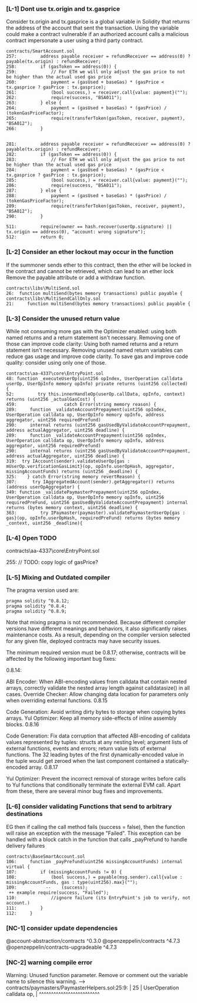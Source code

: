 ### [L-1] Dont use tx.origin and tx.gasprice
Consider tx.origin and tx.gasprice is a global variable in Solidity that returns the address of the account that sent the transaction. Using the variable could make a contract vulnerable if an authorized account calls a malicious contract impersonate a user using a third party contract.

``` solidity
contracts/SmartAccount.sol
257:         address payable receiver = refundReceiver == address(0) ? payable(tx.origin) : refundReceiver;
258:         if (gasToken == address(0)) {
259:             // For ETH we will only adjust the gas price to not be higher than the actual used gas price
260:             payment = (gasUsed + baseGas) * (gasPrice < tx.gasprice ? gasPrice : tx.gasprice);
261:             (bool success,) = receiver.call{value: payment}("");
262:             require(success, "BSA011");
263:         } else {
264:             payment = (gasUsed + baseGas) * (gasPrice) / (tokenGasPriceFactor);
265:             require(transferToken(gasToken, receiver, payment), "BSA012");
266:         }


281:         address payable receiver = refundReceiver == address(0) ? payable(tx.origin) : refundReceiver;
282:         if (gasToken == address(0)) {
283:             // For ETH we will only adjust the gas price to not be higher than the actual used gas price
284:             payment = (gasUsed + baseGas) * (gasPrice < tx.gasprice ? gasPrice : tx.gasprice);
285:             (bool success,) = receiver.call{value: payment}("");
286:             require(success, "BSA011");
287:         } else {
288:             payment = (gasUsed + baseGas) * (gasPrice) / (tokenGasPriceFactor);
289:             require(transferToken(gasToken, receiver, payment), "BSA012");
290:         }

511:         require(owner == hash.recover(userOp.signature) || tx.origin == address(0), "account: wrong signature");
512:         return 0;

```

### [L-2] Consider an ether lockout may occur in the function
If the summoner sends ether to this contract, then the ether will be locked in the contract and cannot be retrieved, which can lead to an ether lock
Remove the payable attribute or add a withdraw function.
``` solidity
contracts\libs\MultiSend.sol
26:  function multiSend(bytes memory transactions) public payable {
contracts\libs\MultiSendCallOnly.sol
21:     function multiSend(bytes memory transactions) public payable {
```

### [L-3] Consider the unused return value
While not consuming more gas with the Optimizer enabled: using both named returns and a return statement isn't necessary. Removing one of those can improve code clarity:
Using both named returns and a return statement isn't necessary.
Removing unused named return variables can reduce gas usage and improve code clarity. To save gas and improve code quality: consider using only one of those.

``` solidity 
contracts\aa-4337\core\EntryPoint.sol
48: function _executeUserOp(uint256 opIndex, UserOperation calldata userOp, UserOpInfo memory opInfo) private returns (uint256 collected) {
52:         try this.innerHandleOp(userOp.callData, opInfo, context) returns (uint256 _actualGasCost) {
459:                  catch Error(string memory reason) {
289:     function _validateAccountPrepayment(uint256 opIndex, UserOperation calldata op, UserOpInfo memory opInfo, address aggregator, uint256 requiredPrefund)
290:     internal returns (uint256 gasUsedByValidateAccountPrepayment, address actualAggregator, uint256 deadline) {
289:     function _validateAccountPrepayment(uint256 opIndex, UserOperation calldata op, UserOpInfo memory opInfo, address aggregator, uint256 requiredPrefund)
290:     internal returns (uint256 gasUsedByValidateAccountPrepayment, address actualAggregator, uint256 deadline) {
319:  try IAccount(sender).validateUserOp{gas : mUserOp.verificationGasLimit}(op, opInfo.userOpHash, aggregator, missingAccountFunds) returns (uint256 _deadline) {
325:    } catch Error(string memory revertReason) {
307:      try IAggregatedAccount(sender).getAggregator() returns (address userOpAggregator) {
349: function _validatePaymasterPrepayment(uint256 opIndex, UserOperation calldata op, UserOpInfo memory opInfo, uint256 requiredPreFund, uint256 gasUsedByValidateAccountPrepayment) internal returns (bytes memory context, uint256 deadline) {
363:         try IPaymaster(paymaster).validatePaymasterUserOp{gas : gas}(op, opInfo.userOpHash, requiredPreFund) returns (bytes memory _context, uint256 _deadline){

```



### [L-4] Open TODO
contracts\aa-4337\core\EntryPoint.sol

255:         // TODO: copy logic of gasPrice?

### [L-5] Mixing and Outdated compiler

The pragma version used are:
``` solidity
pragma solidity ^0.8.12;
pragma solidity ^0.8.4;
pragma solidity ^0.8.9;
```
Note that mixing pragma is not recommended. Because different compiler versions have different meanings and behaviors, it also significantly raises maintenance costs. As a result, depending on the compiler version selected for any given file, deployed contracts may have security issues.

The minimum required version must be 0.8.17; otherwise, contracts will be affected by the following important bug fixes:

0.8.14:

ABI Encoder: When ABI-encoding values from calldata that contain nested arrays, correctly validate the nested array length against calldatasize() in all cases.
Override Checker: Allow changing data location for parameters only when overriding external functions.
0.8.15

Code Generation: Avoid writing dirty bytes to storage when copying bytes arrays.
Yul Optimizer: Keep all memory side-effects of inline assembly blocks.
0.8.16

Code Generation: Fix data corruption that affected ABI-encoding of calldata values represented by tuples: structs at any nesting level; argument lists of external functions, events and errors; return value lists of external functions. The 32 leading bytes of the first dynamically-encoded value in the tuple would get zeroed when the last component contained a statically-encoded array.
0.8.17

Yul Optimizer: Prevent the incorrect removal of storage writes before calls to Yul functions that conditionally terminate the external EVM call.
Apart from these, there are several minor bug fixes and improvements.


### [L-6] consider validating Functions that send to arbitrary destinations
EG then if calling the call method fails (success = false), then the function will raise an exception with the message "Failed". This exception can be handled with a block catch in the function that calls _payPrefund to handle delivery failures

``` solidity
contracts\BaseSmartAccount.sol
106:     function _payPrefund(uint256 missingAccountFunds) internal virtual {
107:         if (missingAccountFunds != 0) {
108:             (bool success,) = payable(msg.sender).call{value : missingAccountFunds, gas : type(uint256).max}("");
109:           --    (success);
 ++ example require(success, "Failed");
110:             //ignore failure (its EntryPoint's job to verify, not account.)
111:         }
112:     }

```

### [NC-1]  consider update dependencies
@account-abstraction/contracts ^0.3.0
@openzeppelin/contracts ^4.7.3 
@openzeppelin/contracts-upgradeable  ^4.7.3

### [NC-2] warning compile error
Warning: Unused function parameter. Remove or comment out the variable name to silence this warning.
  --> contracts/paymasters/PaymasterHelpers.sol:25:9:
   |
25 |         UserOperation calldata op,
   |         ^^^^^^^^^^^^^^^^^^^^^^^^^
